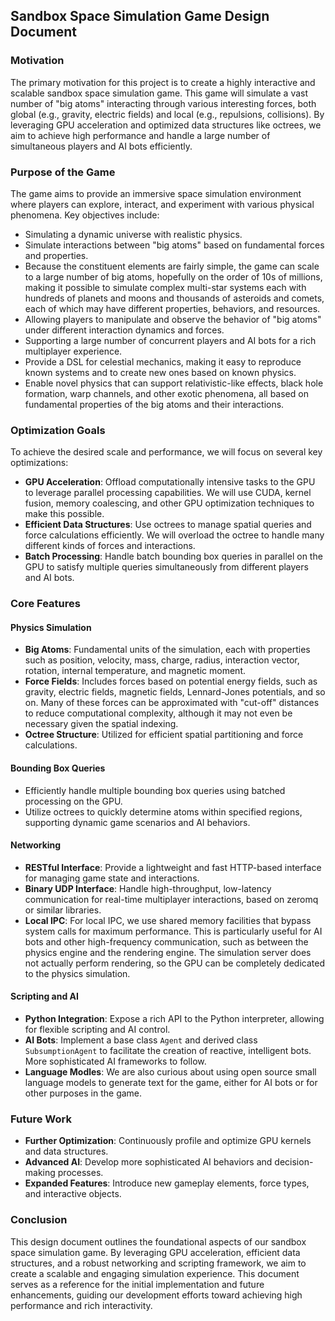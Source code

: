 ## Sandbox Space Simulation Game Design Document

### Motivation

The primary motivation for this project is to create a highly interactive and scalable sandbox space simulation game. This game will simulate a vast number of "big atoms" interacting through various interesting forces, both global (e.g., gravity, electric fields) and local (e.g., repulsions, collisions). By leveraging GPU acceleration and optimized data structures like octrees, we aim to achieve high performance and handle a large number of simultaneous players and AI bots efficiently.

### Purpose of the Game

The game aims to provide an immersive space simulation environment where players can explore, interact, and experiment with various physical phenomena. Key objectives include:

- Simulating a dynamic universe with realistic physics.
- Simulate interactions between "big atoms" based on fundamental forces and properties.
- Because the constituent elements are fairly simple, the game can scale to a large number of big atoms, hopefully on the order of 10s of millions, making it possible to simulate complex multi-star systems each with hundreds of planets and moons and thousands of asteroids and comets, each of which may have different properties, behaviors, and resources.
- Allowing players to manipulate and observe the behavior of "big atoms" under different interaction dynamics and forces.
- Supporting a large number of concurrent players and AI bots for a rich multiplayer experience.
- Provide a DSL for celestial mechanics, making it easy to reproduce known systems and to create new ones based on known physics.
- Enable novel physics that can support relativistic-like effects, black hole formation, warp channels, and other exotic phenomena, all based on fundamental properties of the big atoms and their interactions.

### Optimization Goals

To achieve the desired scale and performance, we will focus on several key optimizations:
- **GPU Acceleration**: Offload computationally intensive tasks to the GPU to leverage parallel processing capabilities. We will use CUDA, kernel fusion, memory coalescing, and other GPU optimization techniques to make this possible.
- **Efficient Data Structures**: Use octrees to manage spatial queries and force calculations efficiently. We will overload the octree to handle many different kinds of forces and interactions.
- **Batch Processing**: Handle batch bounding box queries in parallel on the GPU to satisfy multiple queries simultaneously from different players and AI bots.

### Core Features

#### Physics Simulation
- **Big Atoms**: Fundamental units of the simulation, each with properties such as position, velocity, mass, charge, radius, interaction vector, rotation, internal temperature, and magnetic moment.
- **Force Fields**: Includes forces based on potential energy fields, such as gravity, electric fields, magnetic fields, Lennard-Jones potentials, and so on. Many of these forces can be approximated with "cut-off" distances to reduce computational complexity, although it may not even be necessary given the spatial indexing.
- **Octree Structure**: Utilized for efficient spatial partitioning and force calculations.

#### Bounding Box Queries
- Efficiently handle multiple bounding box queries using batched processing on the GPU.
- Utilize octrees to quickly determine atoms within specified regions, supporting dynamic game scenarios and AI behaviors.

#### Networking
- **RESTful Interface**: Provide a lightweight and fast HTTP-based interface for managing game state and interactions.
- **Binary UDP Interface**: Handle high-throughput, low-latency communication for real-time multiplayer interactions, based on zeromq or similar libraries.
- **Local IPC**: For local IPC, we use shared memory facilities that bypass system calls for maximum performance. This is particularly useful for AI bots and other high-frequency communication, such as between the physics engine and the rendering engine. The simulation server does not actually perform rendering, so the GPU can be completely dedicated to the physics simulation. 

#### Scripting and AI
- **Python Integration**: Expose a rich API to the Python interpreter, allowing for flexible scripting and AI control.
- **AI Bots**: Implement a base class `Agent` and derived class `SubsumptionAgent` to facilitate the creation of reactive, intelligent bots. More sophisticated AI frameworks to follow.
- **Language Modles**: We are also curious about using open source small language models to generate text for the game, either for AI bots or for other purposes in the game.

### **Future Work**

- **Further Optimization**: Continuously profile and optimize GPU kernels and data structures.
- **Advanced AI**: Develop more sophisticated AI behaviors and decision-making processes.
- **Expanded Features**: Introduce new gameplay elements, force types, and interactive objects.

### Conclusion

This design document outlines the foundational aspects of our sandbox space simulation game. By leveraging GPU acceleration, efficient data structures, and a robust networking and scripting framework, we aim to create a scalable and engaging simulation experience. This document serves as a reference for the initial implementation and future enhancements, guiding our development efforts toward achieving high performance and rich interactivity.
